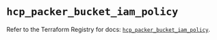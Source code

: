# `hcp_packer_bucket_iam_policy`

Refer to the Terraform Registry for docs: [`hcp_packer_bucket_iam_policy`](https://registry.terraform.io/providers/hashicorp/hcp/0.109.0/docs/resources/packer_bucket_iam_policy).
